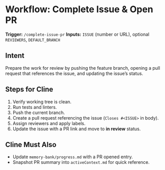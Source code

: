 # Workflow: Complete Issue & Open PR

**Trigger:** `/complete-issue-pr`
**Inputs:** `ISSUE` (number or URL), optional `REVIEWERS`, `DEFAULT_BRANCH`

## Intent

Prepare the work for review by pushing the feature branch, opening a pull request that references the issue, and updating the issue’s status.

## Steps for Cline

1. Verify working tree is clean.
2. Run tests and linters.
3. Push the current branch.
4. Create a pull request referencing the issue (`Closes #<ISSUE>` in body).
5. Assign reviewers and apply labels.
6. Update the issue with a PR link and move to **in review** status.

## Cline Must Also

* Update `memory-bank/progress.md` with a PR opened entry.
* Snapshot PR summary into `activeContext.md` for quick reference.
